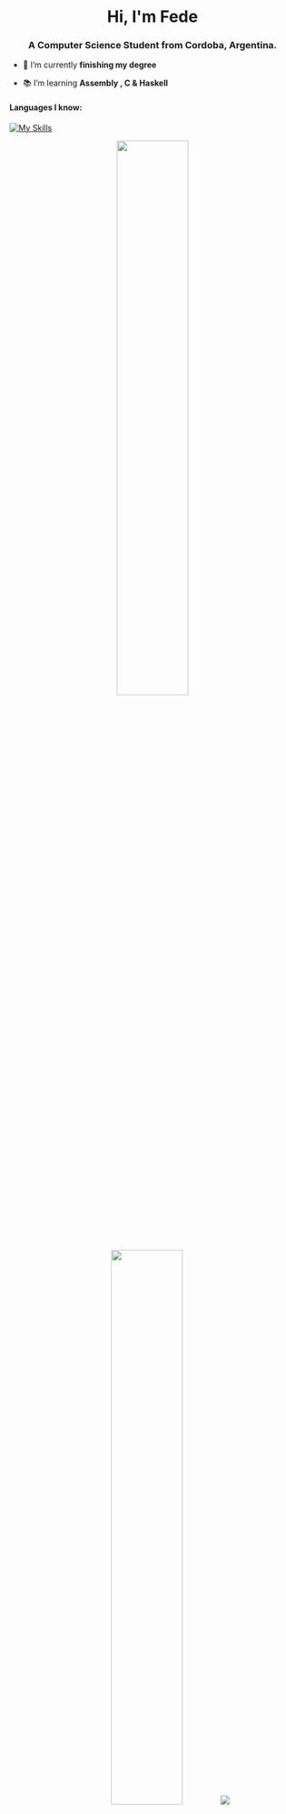 <h1 align="center">Hi, I'm Fede</h1>
<h3 align="center">A Computer Science Student from Cordoba, Argentina.</h3>

- 📝 I’m currently **finishing my degree**

- 📚 I’m learning **Assembly , C & Haskell**


<h4 align="left">Languages I know:</h3>
<p align="left"> 
 
 [![My Skills](https://skillicons.dev/icons?i=c,cpp,haskell,&perline=3)](https://skillicons.dev)



<p align="center">
  <img height="50%" width="auto" src ="https://github-readme-stats.vercel.app/api?username=FedeDFR&show_icons=true&count_private=true&theme=github_dark_dimmed&hide_border=true&hide=issues,contribs&bg_color=00000000">
  <img height="50%" width="auto" src ="https://github-readme-stats.vercel.app/api/top-langs/?username=FedeDFR&layout=compact&hide_border=true&theme=github_dark_dimmed&bg_color=00000000&langs_count=6&hide=jupyter%20notebook,tex,css,php">
  <img src ="https://github-readme-streak-stats.herokuapp.com?user=FedeDFR&theme=github_dark_dimmed&hide_border=true&background=FFFFFF00">
  <br>
  <br>
 </p>
